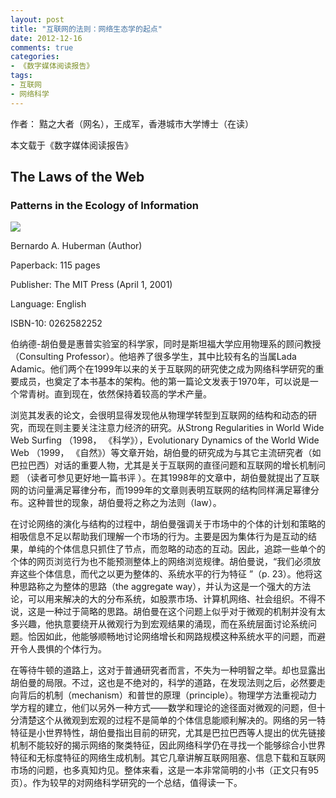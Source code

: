 ```yaml
---
layout: post
title: "互联网的法则：网络生态学的起点"
date: 2012-12-16 
comments: true
categories:
- 《数字媒体阅读报告》
tags:
- 互联网
- 网络科学
---
```



作者： 黠之大者（网名），王成军，香港城市大学博士（在读）

本文载于《数字媒体阅读报告》

## The Laws of the Web

###  Patterns in the Ecology of Information

![](http://d202m5krfqbpi5.cloudfront.net/books/1347698642l/706406.jpg)

Bernardo A. Huberman (Author)

Paperback: 115 pages

Publisher: The MIT Press (April 1, 2001)

Language: English

ISBN-10: 0262582252

伯纳德-胡伯曼是惠普实验室的科学家，同时是斯坦福大学应用物理系的顾问教授（Consulting Professor）。他培养了很多学生，其中比较有名的当属Lada Adamic。他们两个在1999年以来的关于互联网的研究使之成为网络科学研究的重要成员，也奠定了本书基本的架构。他的第一篇论文发表于1970年，可以说是一个常青树。直到现在，依然保持着较高的学术产量。

浏览其发表的论文，会很明显得发现他从物理学转型到互联网的结构和动态的研究，而现在则主要关注注意力经济的研究。从Strong Regularities in World Wide Web Surfing （1998， 《科学》），Evolutionary Dynamics of the World Wide Web  （1999， 《自然》）等文章开始，胡伯曼的研究成为与其它主流研究者（如巴拉巴西）对话的重要人物，尤其是关于互联网的直径问题和互联网的增长机制问题 （读者可参见更好地一篇书评 ）。在其1998年的文章中，胡伯曼就提出了互联网的访问量满足幂律分布，而1999年的文章则表明互联网的结构同样满足幂律分布。这种普世的现象，胡伯曼将之称之为法则（law）。

在讨论网络的演化与结构的过程中，胡伯曼强调关于市场中的个体的计划和策略的相吸信息不足以帮助我们理解一个市场的行为。主要是因为集体行为是互动的结果，单纯的个体信息只抓住了节点，而忽略的动态的互动。因此，追踪一些单个的个体的网页浏览行为也不能预测整体上的网络浏览规律。胡伯曼说，“我们必须放弃这些个体信息，而代之以更为整体的、系统水平的行为特征 ”（p. 23）。他将这种思路称之为整体的思路（the aggregate way），并认为这是一个强大的方法论，可以用来解决的大的分布系统，如股票市场、计算机网络、社会组织。不得不说，这是一种过于简略的思路。胡伯曼在这个问题上似乎对于微观的机制并没有太多兴趣，他执意要绕开从微观行为到宏观结果的涌现，而在系统层面讨论系统问题。恰因如此，他能够顺畅地讨论网络增长和网路规模这种系统水平的问题，而避开令人畏惧的个体行为。

在等待牛顿的道路上，这对于普通研究者而言，不失为一种明智之举。却也显露出胡伯曼的局限。不过，这也是不绝对的，科学的道路，在发现法则之后，必然要走向背后的机制（mechanism）和普世的原理（principle）。物理学方法重视动力学方程的建立，他们以另外一种方式——数学和理论的途径面对微观的问题，但十分清楚这个从微观到宏观的过程不是简单的个体信息能顺利解决的。网络的另一特特征是小世界特性，胡伯曼指出目前的研究，尤其是巴拉巴西等人提出的优先链接机制不能较好的揭示网络的聚类特征，因此网络科学仍在寻找一个能够综合小世界特征和无标度特征的网络生成机制。其它几章讲解互联网阻塞、信息下载和互联网市场的问题，也多真知灼见。整体来看，这是一本非常简明的小书（正文只有95页）。作为较早的对网络科学研究的一个总结，值得读一下。
